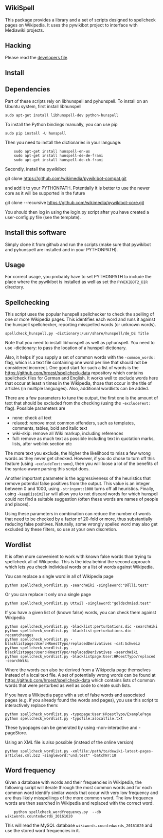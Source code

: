 WikiSpell
---------

This package provides a library and a set of scripts designed to spellcheck
pages on Wikipedia. It uses the pywikibot project to interface with Mediawiki
projects.

Hacking
-------

Please read the [developers file](README_DEVELOPERS.md).

Install
-------

## Dependencies

Part of these scripts rely on libhunspell and pyhunspell. To install on an
Ubuntu system, first install libhunspell

    sudo apt-get install libhunspell-dev python-hunspell

To install the Python bindings manually, you can use pip

    sudo pip install -U hunspell

Then you need to install the dictionaries in your language:

        sudo apt-get install hunspell-en-us
        sudo apt-get install hunspell-de-de-frami
        sudo apt-get install hunspell-de-ch-frami

Secondly, install the pywikibot

git clone https://github.com/wikimedia/pywikibot-compat.git

and add it to your PYTHONPATH. Potentially it is better to use the newer core
as it will be supported in the future

git clone --recursive https://github.com/wikimedia/pywikibot-core.git

You should then log in using the login.py script after you have created a
user-config.py file (see the template).

## Install this software

Simply clone it from github and run the scripts (make sure that pywikibot and
pyhunspell are installed and in your PYTHONPATH).

Usage
-----

For correct usage, you probably have to set PYTHONPATH to include the place where the pywikibot is installed as well as set the `PYWIKIBOT2_DIR` directory.

## Spellchecking

This script uses the popular hunspell spellchecker to check the spelling of one
or more Wikipedia pages. This identifies each word and runs it against the
hunspell spellchecker, reporting misspelled words (or unknown words).

    spellcheck_hunspell.py -dictionary:/usr/share/hunspell/de_DE Title

Note that you need to install libhunspell as well as pyhunspell.  You need to
use -dictionary: to pass the location of a hunspell dictionary.

Also, it helps if you supply a set of common words with the `-common_words:`
flag, which is a text file containing one word per line that should not be
considered incorrect. One good start for such a list of words is the
https://github.com/hroest/spellcheck-data repository which contains spellcheck
files for German and English. It works well to exclude words here that occur at
least n times in the Wikipedia, those that occur in the title of articles (in
multiple languages). Also, additional wordlists can be added.

There are a few parameters to tune the output, the first one is the amount of
text that should be excluded from the checking (using the `-excludeText:` flag).
Possible parameters are

* none: check all text
* relaxed: remove most common offenders, such as templates, comments, tables, bold and italic text
* wiki-skip: remove all Wiki markup, including references
* full: remove as much text as possible including text in quotation marks, lists, after weblink section etc

The more text you exclude, the higher the likelihood to miss a few wrong words
as they never get checked. However, if you do chose to turn off this feature
(using `-excludeText:none`), then you will loose a lot of the benefits of the
syntax-aware parsing this script does.

Another important parameter is the aggressiveness of the heuristics that remove
potential false positives from the output. This value is an integer between 0
and 1000, using `-stringent:1000` turns off all heuristics. Finally, using
`-keepDissimilar` will allow you to not discard words for which hunspell could
not find a suitable suggestion (often these words are names of people and
places).

Using these parameters in combination can reduce the number of words that need
to be checked by a factor of 20-fold or more, thus substantially reducing false
positives. Naturally, some wrongly spelled word may also get excluded by these
filters, so use at your own discretion.

## Wordlist

It is often more convenient to work with known false words than trying to
spellcheck all of Wikipedia. This is the idea behind the second approach which
lets you check individual words or a list of words against Wikipedia.

You can replace a single word in all of Wikipedia page

    python spellcheck_wordlist.py -searchWiki -singleword:"Dölli;test"

Or you can replace it only on a single page

    python spellcheck_wordlist.py Uttwil -singleword:"goldschmied;test"

If you have a given list of (known false) words, you can check them against Wikipedia

    python spellcheck_wordlist.py -blacklist:perturbations.dic -searchWiki
    python spellcheck_wordlist.py -blacklist:perturbations.dic -recentchanges
    python spellcheck_wordlist.py -blacklistpage:User:HRoestTypo/replacedDerivatives -cat:Schweiz
    python spellcheck_wordlist.py -blacklistpage:User:HRoestTypo/replacedDerivatives -searchWiki
    python spellcheck_wordlist.py -blacklistpage:User:HRoestTypo/replaced -searchWiki

Where the words can also be derived from a Wikipedia page themselves instead of
a local text file. A set of potentially wrong words can be found at
https://github.com/hroest/spellcheck-data which contains lists of common words
that were perturbed as well as code to create such lists.

If you have a Wikipedia page with a set of false words and associated pages
(e.g. if you already found the words and pages), you use this script to
interactively replace them:

    python spellcheck_wordlist.py -typopage:User:HRoestTypo/ExamplePage
    python spellcheck_wordlist.py -typofile:alocalfile.txt

These typopages can be generated by using -non-interactive and -pageStore.

Using an XML file is also possible (instead of the online version)

    python spellcheck_wordlist.py -xmlfile:/path/to/dewiki-latest-pages-articles.xml.bz2 -singleword:"und;test" -batchNr:10

## Word frequency

Given a database with words and their frequencies in Wikipedia, the following
script will iterate through the most common words and for each common word
identify similar words that occur with very low frequency and are thus likely
misspellings of the more common word. The low frequency words are then searched
in Wikipedia and replaced with the correct word.

        python spellcheck_wordfrequency.py  --db wikiwords.countedwords_20161020

This will read the MySQL database `wikiwords.countedwords_20161020` and use the
stored word frequencies in it.

